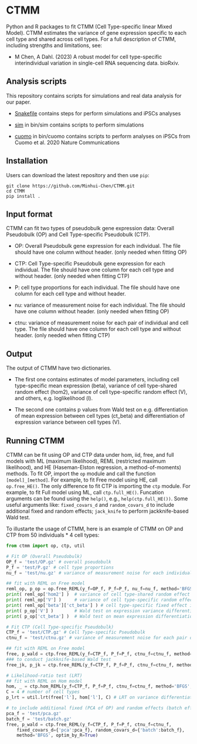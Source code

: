 # CTMM
Python and R packages to fit CTMM (Cell Type-specific linear Mixed Model). CTMM estimates the variance of gene expression specific to each cell type and shared across cell types. For a full description of CTMM, including strengths and limitations, see:
  
* M Chen, A Dahl. (2023) A robust model for cell type-specific interindividual variation in single-cell RNA sequencing data. bioRxiv.

## Analysis scripts
This repository contains scripts for simulations and real data analysis for our paper.

* [Snakefile](Snakefile) contains steps for perform simulations and iPSCs analyses

* [sim](bin/sim) in bin/sim contains scripts to perform simulations

* [cuomo](bin/cuomo) in bin/cuomo contains scripts to perform analyses on iPSCs from Cuomo et al. 2020 Nature Communications

## Installation
Users can download the latest repository and then use ``pip``:

    git clone https://github.com/Minhui-Chen/CTMM.git
    cd CTMM
    pip install .

## Input format
CTMM can fit two types of pseudobulk gene expression data: Overall Pseudobulk (OP) and Cell Type-specific Pseudobulk (CTP).

* OP: Overall Pseudobulk gene expression for each individual. The file should have one column without header. (only needed when fitting OP)

* CTP: Cell Type-specific Pseudobulk gene expression for each individual. The file should have one column for each cell type and without header. (only needed when fitting CTP)

* P: cell type proportions for each individual. The file should have one column for each cell type and without header.

* nu: variance of measurement noise for each individual. The file should have one column without header. (only needed when fitting OP)

* ctnu: variance of measurement noise for each pair of individual and cell type. The file should have one column for each cell type and without header. (only needed when fitting CTP)

## Output
The output of CTMM have two dictionaries.

* The first one contains estimates of model parameters, including cell type-specific mean expression (beta), variance of cell type-shared random effect (hom2), variance of cell type-specific random effect (V), and others, e.g. loglikelihood (l).

* The second one contains p values from Wald test on e.g. differentiation of mean expression between cell types (ct_beta) and differentiation of expression variance between cell types (V). 

## Running CTMM

CTMM can be fit using OP and CTP data under hom, iid, free, and full models with ML (maximum likelihood), REML (restricted maximum likelihood), and HE (Haseman-Elston regression, a method-of-moments) methods.
To fit OP, import the ``op`` module and call the function ``[model]_[method]``. For example, to fit Free model using HE, call ``op.free_HE()``. 
The only difference to fit CTP is importing the ``ctp`` module. For example, to fit Full model using ML, call ``ctp.full_HE()``. 
Funcation arguments can be found using the ``help()``, e.g., ``help(ctp.full_HE())``. Some useful arguments like: ``fixed_covars_d``  and ``random_covars_d`` to include additional fixed and random effects; ``jack_knife`` to perform jackknife-based Wald test.

To illustarte the usage of CTMM, here is an example of CTMM on OP and CTP from 50 individuals * 4 cell types:
```python
from ctmm import op, ctp, util

# Fit OP (Overall Pseudobulk)
OP_f = 'test/OP.gz' # overall pseudobulk
P_f = 'test/P.gz' # cell type proportions
nu_f = 'test/nu.gz' # variance of measurement noise for each individual

## fit with REML on Free model
reml_op, p_op = op.free_REML(y_f=OP_f, P_f=P_f, nu_f=nu_f, method='BFGS', optim_by_R=True) # use BFGS in R optim function for optimization
print( reml_op['hom2'] )  # variance of cell type-shared random effect (\sigma_\alpha^2)
print( reml_op['V'] )     # variance of cell type-specific random effect 
print( reml_op['beta']['ct_beta'] ) # cell type-specific fixed effect i.e. mean expression
print( p_op['V'] )        # Wald test on expression variance differentiation between cell types (V_1 =V_2 = 0)
print( p_op['ct_beta'] )  # Wald test on mean expression differentiation between cell types (beta_1 = beta_2)

# Fit CTP (Cell Type-specific Pseudobulk)
CTP_f = 'test/CTP.gz' # Cell Type-specific Pseudobulk
ctnu_f = 'test/ctnu.gz' # variance of measurement noise for each pair of individual and cell type

## fit with REML on Free model
free, p_wald = ctp.free_REML(y_f=CTP_f, P_f=P_f, ctnu_f=ctnu_f, method='BFGS', optim_by_R=True) 
### to conduct jackknife-based Wald test 
free_jk, p_jk = ctp.free_REML(y_f=CTP_f, P_f=P_f, ctnu_f=ctnu_f, method='BFGS', optim_by_R=True, jack_knife=True)

# Likelihood-ratio test (LRT)
## fit with REML on Hom model
hom, _ = ctp.hom_REML(y_f=CTP_f, P_f=P_f, ctnu_f=ctnu_f, method='BFGS', optim_by_R=True)
C = 4 # number of cell types
p_lrt = util.lrt(free['l'], hom['l'], C) # LRT on variance differentiation (V=0) # free['l'], hom['l']: loglikelihood

# to include additional fixed (PCA of OP) and random effects (batch effect)
pca_f = 'test/pca.gz'
batch_f = 'test/batch.gz'
free, p_wald = ctp.free_REML(y_f=CTP_f, P_f=P_f, ctnu_f=ctnu_f, 
    fixed_covars_d={'pca':pca_f}, random_covars_d={'batch':batch_f}, 
    method='BFGS', optim_by_R=True)
```


